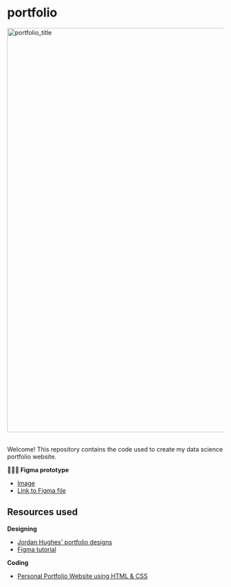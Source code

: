 # portfolio

<img width="941" alt="portfolio_title" src="https://github.com/shlrley/portfolio/assets/70875076/7bafc54e-9c60-4407-8069-1aedb781923d">

<br>
<br>


Welcome! This repository contains the code used to create my data science portfolio website. 

**👩🏻‍💻 Figma prototype** 

- [Image](/figma/portfolio.png)
- [Link to Figma file](https://www.figma.com/file/ycticRl2B35emC3J9j3VRU/Portfolio?type=design&mode=design&t=AaVquvSwJYlV1VfH-1)

## Resources used

**Designing**

- [Jordan Hughes' portfolio designs](https://webflow.com/made-in-webflow/website/Indi-Harris-one-page-personal-site)
- [Figma tutorial](https://www.youtube.com/watch?v=HZuk6Wkx_Eg)

**Coding**

- [Personal Portfolio Website using HTML & CSS](https://www.youtube.com/watch?v=RroDdybvu5s)

